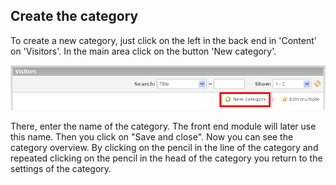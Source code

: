 ## Create the category

To create a new category, just click on the left in the back end in 'Content' on 
'Visitors'. In the main area click on the button 'New category'.

![New Category](images/visitors_en_backend_category_new.jpg)

There, enter the name of the category. The front end module will later use this 
name. Then you click on "Save and close". 
Now you can see the category overview. By clicking on the pencil in the line of 
the category and repeated clicking on the pencil in the head of the category you 
return to the settings of the category.
